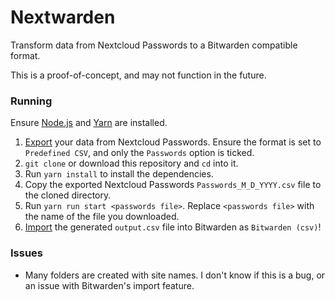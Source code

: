 # Nextwarden
Transform data from Nextcloud Passwords to a Bitwarden compatible format.

This is a proof-of-concept, and may not function in the future.

### Running
Ensure [Node.js](https://nodejs.org/en/) and [Yarn](https://yarnpkg.com/getting-started/install) are installed.

1. [Export](https://git.mdns.eu/nextcloud/passwords/-/wikis/Users/Export) your data from Nextcloud Passwords. Ensure the format is set to `Predefined CSV`, and only the `Passwords` option is ticked.
2. `git clone` or download this repository and `cd` into it.
3. Run `yarn install` to install the dependencies.
4. Copy the exported Nextcloud Passwords `Passwords_M_D_YYYY.csv` file to the cloned directory. 
5. Run `yarn run start <passwords file>`. Replace `<passwords file>` with the name of the file you downloaded.
6. [Import](https://vault.bitwarden.com/#/tools/import) the generated `output.csv` file into Bitwarden as `Bitwarden (csv)`!

### Issues
- Many folders are created with site names. I don't know if this is a bug, or an issue with Bitwarden's import feature.
